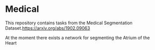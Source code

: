 # Medical
This repository contains tasks from the Medical Segmentation Dataset.https://arxiv.org/abs/1902.09063

At the moment there exists a network for segmenting the Atrium of the Heart

